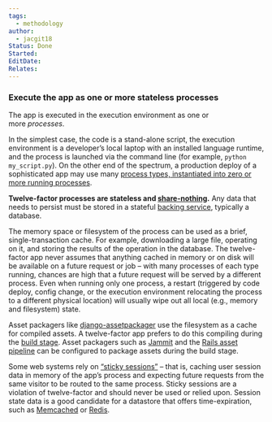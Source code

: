 ```yaml
---
tags:
  - methodology
author:
  - jacgit18
Status: Done
Started: 
EditDate: 
Relates:
---
```

### Execute the app as one or more stateless processes

The app is executed in the execution environment as one or more _processes_.

In the simplest case, the code is a stand-alone script, the execution environment is a developer’s local laptop with an installed language runtime, and the process is launched via the command line (for example, `python my_script.py`). On the other end of the spectrum, a production deploy of a sophisticated app may use many [process types, instantiated into zero or more running processes](https://12factor.net/concurrency).

**Twelve-factor processes are stateless and [share-nothing](http://en.wikipedia.org/wiki/Shared_nothing_architecture).** Any data that needs to persist must be stored in a stateful [backing service](https://12factor.net/backing-services), typically a database.

The memory space or filesystem of the process can be used as a brief, single-transaction cache. For example, downloading a large file, operating on it, and storing the results of the operation in the database. The twelve-factor app never assumes that anything cached in memory or on disk will be available on a future request or job – with many processes of each type running, chances are high that a future request will be served by a different process. Even when running only one process, a restart (triggered by code deploy, config change, or the execution environment relocating the process to a different physical location) will usually wipe out all local (e.g., memory and filesystem) state.

Asset packagers like [django-assetpackager](http://code.google.com/p/django-assetpackager/) use the filesystem as a cache for compiled assets. A twelve-factor app prefers to do this compiling during the [build stage](https://12factor.net/build-release-run). Asset packagers such as [Jammit](http://documentcloud.github.com/jammit/) and the [Rails asset pipeline](http://ryanbigg.com/guides/asset_pipeline.html) can be configured to package assets during the build stage.

Some web systems rely on [“sticky sessions”](http://en.wikipedia.org/wiki/Load_balancing_%28computing%29#Persistence) – that is, caching user session data in memory of the app’s process and expecting future requests from the same visitor to be routed to the same process. Sticky sessions are a violation of twelve-factor and should never be used or relied upon. Session state data is a good candidate for a datastore that offers time-expiration, such as [Memcached](http://memcached.org/) or [Redis](http://redis.io/).